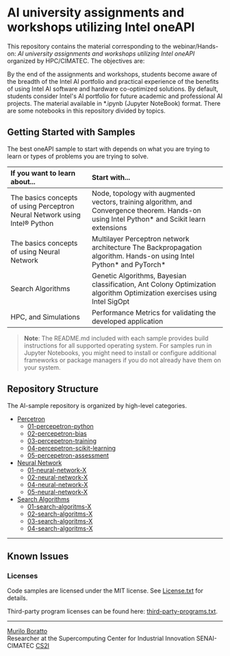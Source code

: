 # AI university assignments and workshops utilizing Intel oneAPI <br/>

This repository contains the material corresponding to the webinar/Hands-on: _AI university assignments and workshops utilizing Intel oneAPI_ organized by HPC/CIMATEC. The objectives are:

By the end of the assignments and workshops, students become aware of the breadth of the Intel AI portfolio and practical experience of the benefits of using Intel AI software and hardware co-optimized solutions. By default, students consider Intel's AI portfolio for future academic and professional AI projects. The material available in \*.ipynb (Jupyter NoteBook) format. There are some notebooks in this repository divided by topics.

## Getting Started with Samples

The best oneAPI sample to start with depends on what you are trying to learn or types of problems you are trying to solve.

| If you want to learn about... | Start with...
|:---                           |:---
| The basics concepts of using Perceptron Neural Network using Intel® Python  | Node, topology with augmented vectors, training algorithm, and Convergence theorem. Hands-on using Intel Python* and Scikit learn extensions
| The basics concepts of using Neural Network | Multilayer Perceptron network architecture The Backpropagation algorithm. Hands-on using Intel Python* and PyTorch*
| Search Algorithms    | Genetic Algorithms, Bayesian classification, Ant Colony Optimization algorithm Optimization exercises using Intel SigOpt 
| HPC, and  Simulations | Performance Metrics for validating the developed application

>**Note**: The README.md included with each sample provides build instructions for all supported operating system. For samples run in Jupyter Notebooks, you might need to install or configure additional frameworks or package managers if you do not already have them on your system.


## Repository Structure

The AI-sample repository is organized by high-level categories.

- [Percetron](https://github.com/oneapi-src/oneAPI-samples/tree/master/AI-and-Analytics)
  - [01-percepetron-python](https://github.com/oneapi-src/oneAPI-samples/tree/master/AI-and-Analytics/End-to-end-Workloads)
  - [02-percepetron-bias](https://github.com/oneapi-src/oneAPI-samples/tree/master/AI-and-Analytics/Features-and-Functionality)
  - [03-percepetron-training](https://github.com/oneapi-src/oneAPI-samples/tree/master/AI-and-Analytics/Getting-Started-Samples)
  - [04-percepetron-scikit-learning](https://github.com/oneapi-src/oneAPI-samples/tree/master/AI-and-Analytics/Jupyter)
  - [05-percepetron-assessment](https://github.com/oneapi-src/oneAPI-samples/tree/master/AI-and-Analytics/Jupyter)
- [Neural Network](https://github.com/oneapi-src/oneAPI-samples/tree/master/DirectProgramming)
  - [01-neural-network-X](https://github.com/oneapi-src/oneAPI-samples/tree/master/DirectProgramming/C++)
  - [02-neural-network-X](https://github.com/oneapi-src/oneAPI-samples/tree/master/DirectProgramming/C++SYCL)
  - [04-neural-network-X](https://github.com/oneapi-src/oneAPI-samples/tree/master/DirectProgramming/C++SYCL_FPGA)
  - [05-neural-network-X](https://github.com/oneapi-src/oneAPI-samples/tree/master/DirectProgramming/Fortran)
- [Search Algorithms](https://github.com/oneapi-src/oneAPI-samples/tree/master/DirectProgramming)
  - [01-search-algoritms-X](https://github.com/oneapi-src/oneAPI-samples/tree/master/DirectProgramming/C++)
  - [02-search-algoritms-X](https://github.com/oneapi-src/oneAPI-samples/tree/master/DirectProgramming/C++SYCL)
  - [03-search-algoritms-X](https://github.com/oneapi-src/oneAPI-samples/tree/master/DirectProgramming/C++SYCL_FPGA)
  - [04-search-algoritms-X](https://github.com/oneapi-src/oneAPI-samples/tree/master/DirectProgramming/Fortran)

---

## Known Issues

### Licenses

Code samples are licensed under the MIT license. See [License.txt](https://github.com/oneapi-src/oneAPI-samples/blob/master/License.txt) for details.

Third-party program licenses can be found here: [third-party-programs.txt](https://github.com/oneapi-src/oneAPI-samples/blob/master/third-party-programs.txt).

---

[Murilo Boratto](http://lattes.cnpq.br/9222855062709254) <br/>
Researcher at the Supercomputing Center for Industrial Innovation SENAI-CIMATEC [CS2I](http://www.senaicimatec.com.br/) <br/>
